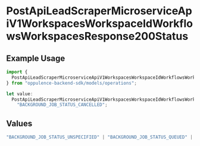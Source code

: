 # PostApiLeadScraperMicroserviceApiV1WorkspacesWorkspaceIdWorkflowsWorkspacesResponse200Status

## Example Usage

```typescript
import {
  PostApiLeadScraperMicroserviceApiV1WorkspacesWorkspaceIdWorkflowsWorkspacesResponse200Status,
} from "oppulence-backend-sdk/models/operations";

let value:
  PostApiLeadScraperMicroserviceApiV1WorkspacesWorkspaceIdWorkflowsWorkspacesResponse200Status =
    "BACKGROUND_JOB_STATUS_CANCELLED";
```

## Values

```typescript
"BACKGROUND_JOB_STATUS_UNSPECIFIED" | "BACKGROUND_JOB_STATUS_QUEUED" | "BACKGROUND_JOB_STATUS_IN_PROGRESS" | "BACKGROUND_JOB_STATUS_COMPLETED" | "BACKGROUND_JOB_STATUS_FAILED" | "BACKGROUND_JOB_STATUS_CANCELLED" | "BACKGROUND_JOB_STATUS_TIMED_OUT"
```